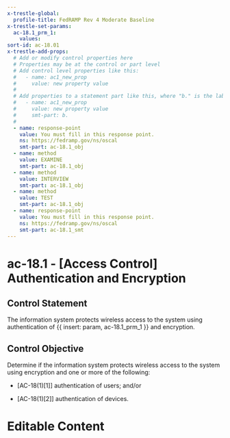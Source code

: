 ```yaml
---
x-trestle-global:
  profile-title: FedRAMP Rev 4 Moderate Baseline
x-trestle-set-params:
  ac-18.1_prm_1:
    values:
sort-id: ac-18.01
x-trestle-add-props:
  # Add or modify control properties here
  # Properties may be at the control or part level
  # Add control level properties like this:
  #   - name: ac1_new_prop
  #     value: new property value
  #
  # Add properties to a statement part like this, where "b." is the label of the target statement part
  #   - name: ac1_new_prop
  #     value: new property value
  #     smt-part: b.
  #
  - name: response-point
    value: You must fill in this response point.
    ns: https://fedramp.gov/ns/oscal
    smt-part: ac-18.1_obj
  - name: method
    value: EXAMINE
    smt-part: ac-18.1_obj
  - name: method
    value: INTERVIEW
    smt-part: ac-18.1_obj
  - name: method
    value: TEST
    smt-part: ac-18.1_obj
  - name: response-point
    value: You must fill in this response point.
    ns: https://fedramp.gov/ns/oscal
    smt-part: ac-18.1_smt
---
```


# ac-18.1 - \[Access Control\] Authentication and Encryption

## Control Statement

The information system protects wireless access to the system using authentication of {{ insert: param, ac-18.1_prm_1 }} and encryption.

## Control Objective

Determine if the information system protects wireless access to the system using encryption and one or more of the following:

- \[AC-18(1)[1]\] authentication of users; and/or

- \[AC-18(1)[2]\] authentication of devices.

# Editable Content

<!-- Make additions and edits below -->
<!-- The above represents the contents of the control as received by the profile, prior to additions. -->
<!-- If the profile makes additions to the control, they will appear below. -->
<!-- The above markdown may not be edited but you may edit the content below, and/or introduce new additions to be made by the profile. -->
<!-- If there is a yaml header at the top, parameter values may be edited. Use --set-parameters to incorporate the changes during assembly. -->
<!-- The content here will then replace what is in the profile for this control, after running profile-assemble. -->
<!-- The added parts in the profile for this control are below.  You may edit them and/or add new ones. -->
<!-- Each addition must have a heading either of the form ## Control my_addition_name -->
<!-- or ## Part a. (where the a. refers to one of the control statement labels.) -->
<!-- "## Control" parts are new parts added after the statement part. -->
<!-- "## Part" parts are new parts added into the top-level statement part with that label. -->
<!-- Subparts may be added with nested hash levels of the form ### My Subpart Name -->
<!-- underneath the parent ## Control or ## Part being added -->
<!-- See https://ibm.github.io/compliance-trestle/tutorials/ssp_profile_catalog_authoring/ssp_profile_catalog_authoring for guidance. -->
